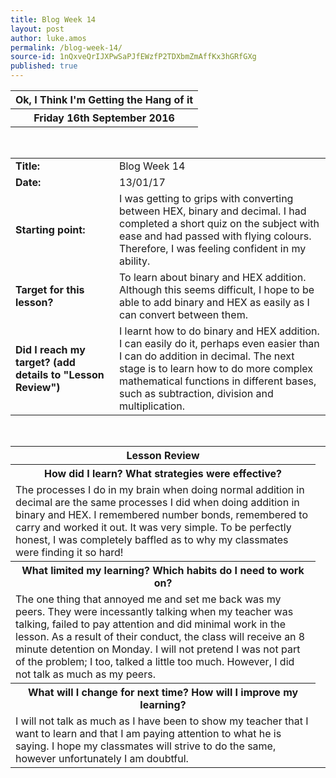 ```yaml
---
title: Blog Week 14
layout: post
author: luke.amos
permalink: /blog-week-14/
source-id: 1nQxveQrIJXPwSaPJfEWzfP2TDXbmZmAffKx3hGRfGXg
published: true
---
```

<table class="title1">
<tr>
<th ><strong>Ok, I Think I'm Getting the Hang of it</strong></th>
</tr>
<tr>
<th><strong>Friday 16th September 2016</strong></th>
</tr>
</table>
<br />

<table>
  <tr>
  <td style="width: 150px;"><strong>Title:</strong></td>
    <td>Blog Week 14</td>
  </tr>
  <tr>
  <td style="width: 150px;"><strong>Date:</strong></td>
    <td>13/01/17</td>
  </tr>
  <tr>
  <td style="width: 150px;"><strong>Starting point:</strong></td>
    <td>I was getting to grips with converting between HEX, binary and decimal. I had completed a short quiz on the subject with ease and had passed with flying colours. Therefore, I was feeling confident in my ability.</td>
  </tr>
  <tr>
  <td style="width: 150px;"><strong>Target for this lesson?</strong></td>
    <td>To learn about binary and HEX addition. Although this seems difficult, I hope to be able to add binary and HEX as easily as I can convert between them.</td>
  </tr>
  <tr>
    <td style="width: 150px;"><strong>Did I reach my target? 
    (add details to "Lesson Review")</strong></td>
    <td>I learnt how to do binary and HEX addition. I can easily do it, perhaps even easier than I can do addition in decimal. The next stage is to learn how to do more complex mathematical functions in different bases, such as subtraction, division and multiplication. </td>
  </tr>
</table>
<br />

<table>
  <tr>
  <th><strong>Lesson Review</strong></th>
  </tr>
  <tr>
  <th><strong>How did I learn? What strategies were effective?</strong></th>
  </tr>
  <tr>
    <td>The processes I do in my brain when doing normal addition in decimal are the same processes I did when doing addition in binary and HEX. I remembered number bonds, remembered to carry and worked it out. It was very simple. To be perfectly honest, I was completely baffled as to why my classmates were finding it so hard!<td>
  </tr>
  <tr>
  <th><strong>What limited my learning? Which habits do I need to work on?</strong></th>
  </tr>
  <tr>
    <td>The one thing that annoyed me and set me back was my peers. They were incessantly talking when my teacher was talking, failed to pay attention and did minimal work in the lesson. As a result of their conduct, the class will receive an 8 minute detention on Monday. I will not pretend I was not part of the problem; I too, talked a little too much. However, I did not talk as much as my peers.  </td>
  </tr>
  <tr>
  <th><strong>What will I change for next time? How will I improve my learning?</strong></th>
  </tr>
  <tr>
    <td>I will not talk as much as I have been to show my teacher that I want to learn and that I am paying attention to what he is saying. I hope my classmates will strive to do the same, however unfortunately I am doubtful. </td>
  </tr>
</table>
<br />


